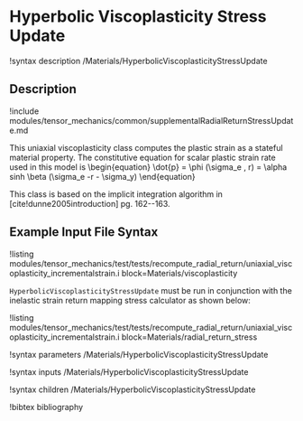 # Hyperbolic Viscoplasticity Stress Update

!syntax description /Materials/HyperbolicViscoplasticityStressUpdate

## Description

!include modules/tensor_mechanics/common/supplementalRadialReturnStressUpdate.md

This uniaxial viscoplasticity class computes the plastic strain as a stateful material property.  The
constitutive equation for scalar plastic strain rate used in this model is
\begin{equation}
\dot{p} = \phi (\sigma_e , r) = \alpha sinh \beta (\sigma_e -r - \sigma_y)
\end{equation}

This class is based on the implicit integration algorithm in [cite!dunne2005introduction]
pg. 162--163.

## Example Input File Syntax

!listing modules/tensor_mechanics/test/tests/recompute_radial_return/uniaxial_viscoplasticity_incrementalstrain.i
         block=Materials/viscoplasticity

`HyperbolicViscoplasticityStressUpdate` must be run in conjunction with the inelastic strain return
mapping stress calculator as shown below:

!listing modules/tensor_mechanics/test/tests/recompute_radial_return/uniaxial_viscoplasticity_incrementalstrain.i
         block=Materials/radial_return_stress

!syntax parameters /Materials/HyperbolicViscoplasticityStressUpdate

!syntax inputs /Materials/HyperbolicViscoplasticityStressUpdate

!syntax children /Materials/HyperbolicViscoplasticityStressUpdate

!bibtex bibliography
